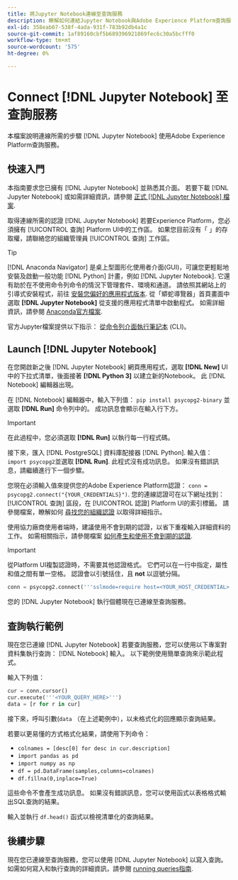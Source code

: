 ```yaml
---
title: 將Jupyter Notebook連線至查詢服務
description: 瞭解如何連結Jupyter Notebook與Adobe Experience Platform查詢服務。
exl-id: 358eab67-538f-4ada-931f-783b92db4a1c
source-git-commit: 1af89160cbf5b689396921869fec6c30a5bcfff0
workflow-type: tm+mt
source-wordcount: '575'
ht-degree: 0%

---
```


# Connect [!DNL Jupyter Notebook] 至查詢服務

本檔案說明連線所需的步驟 [!DNL Jupyter Notebook] 使用Adobe Experience Platform查詢服務。

## 快速入門

本指南要求您已擁有 [!DNL Jupyter Notebook] 並熟悉其介面。 若要下載 [!DNL Jupyter Notebook] 或如需詳細資訊，請參閱 [正式 [!DNL Jupyter Notebook] 檔案](https://jupyter.org/).

取得連線所需的認證 [!DNL Jupyter Notebook] 若要Experience Platform，您必須擁有 [!UICONTROL 查詢] Platform UI中的工作區。 如果您目前沒有「 」的存取權，請聯絡您的組織管理員 [!UICONTROL 查詢] 工作區。

>[!TIP]
>
>[!DNL Anaconda Navigator] 是桌上型圖形化使用者介面(GUI)，可讓您更輕鬆地安裝及啟動一般功能 [!DNL Python] 計畫，例如 [!DNL Jupyter Notebook]. 它還有助於在不使用命令列命令的情況下管理套件、環境和通道。
>請依照其網站上的引導式安裝程式，前往 [安裝您偏好的應用程式版本](https://docs.anaconda.com/anaconda/install/).
>從「蟒蛇導覽器」首頁畫面中選取 **[!DNL Jupyter Notebook]** 從支援的應用程式清單中啟動程式。
>如需詳細資訊，請參閱 [Anaconda官方檔案](https://docs.anaconda.com/anaconda/navigator/).

官方Jupyter檔案提供以下指示： [從命令列介面執行筆記本](https://docs.jupyter.org/en/latest/running.html#how-do-i-open-a-specific-notebook) (CLI)。

## Launch [!DNL Jupyter Notebook]

在您開啟新之後 [!DNL Jupyter Notebook] 網頁應用程式，選取 **[!DNL New]** UI中的下拉式清單，後面接著 **[!DNL Python 3]** 以建立新的Notebook。 此 [!DNL Notebook] 編輯器出現。

在 [!DNL Notebook] 編輯器中，輸入下列值： `pip install psycopg2-binary` 並選取 **[!DNL Run]** 命令列中的。 成功訊息會顯示在輸入行下方。

>[!IMPORTANT]
>
>在此過程中，您必須選取 **[!DNL Run]** 以執行每一行程式碼。

接下來，匯入 [!DNL PostgreSQL] 資料庫配接器 [!DNL Python]. 輸入值： `import psycopg2`並選取 **[!DNL Run]**. 此程式沒有成功訊息。 如果沒有錯誤訊息，請繼續進行下一個步驟。

您現在必須輸入值來提供您的Adobe Experience Platform認證： `conn = psycopg2.connect("{YOUR_CREDENTIALS}")`. 您的連線認證可在以下網址找到： [!UICONTROL 查詢] 區段，在 [!UICONTROL 認證] Platform UI的索引標籤。 請參閱檔案，瞭解如何 [尋找您的組織認證](../ui/credentials.md) 以取得詳細指示。

使用協力廠商使用者端時，建議使用不會到期的認證，以省下重複輸入詳細資料的工作。 如需相關指示，請參閱檔案 [如何產生和使用不會到期的認證](../ui/credentials.md#non-expiring-credentials).

>[!IMPORTANT]
>
>從Platform UI複製認證時，不需要其他認證格式。 它們可以在一行中指定，屬性和值之間有單一空格。 認證會以引號括住，且 **not** 以逗號分隔。

```python
conn = psycopg2.connect('''sslmode=require host=<YOUR_HOST_CREDENTIAL> port=80 dbname=prod:all user=<YOUR_ORGANIZATION_ID> password=<YOUR_PASSWORD>''')"
```

您的 [!DNL Jupyter Notebook] 執行個體現在已連線至查詢服務。

## 查詢執行範例

現在您已連線 [!DNL Jupyter Notebook] 若要查詢服務，您可以使用以下專案對資料集執行查詢： [!DNL Notebook] 輸入。 以下範例使用簡單查詢來示範此程式。

輸入下列值：

```python
cur = conn.cursor()
cur.execute('''<YOUR_QUERY_HERE>''')
data = [r for r in cur]
```

接下來，呼叫引數(`data` （在上述範例中），以未格式化的回應顯示查詢結果。

若要以更易懂的方式格式化結果，請使用下列命令：

- `colnames = [desc[0] for desc in cur.description]`
- `import pandas as pd`
- `import numpy as np`
- `df = pd.DataFrame(samples,columns=colnames)`
- `df.fillna(0,inplace=True)`

這些命令不會產生成功訊息。 如果沒有錯誤訊息，您可以使用函式以表格格式輸出SQL查詢的結果。

輸入並執行 `df.head()` 函式以檢視清單化的查詢結果。

## 後續步驟

現在您已連線至查詢服務，您可以使用 [!DNL Jupyter Notebook] 以寫入查詢。 如需如何寫入和執行查詢的詳細資訊，請參閱 [running queries指南](../best-practices/writing-queries.md).
